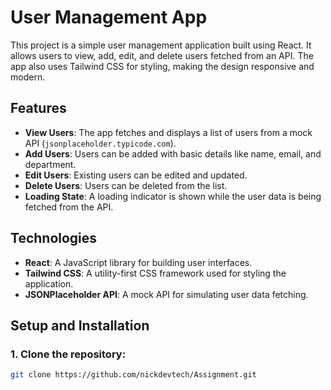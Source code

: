 # User Management App

This project is a simple user management application built using React. It allows users to view, add, edit, and delete users fetched from an API. The app also uses Tailwind CSS for styling, making the design responsive and modern.

## Features

- **View Users**: The app fetches and displays a list of users from a mock API (`jsonplaceholder.typicode.com`).
- **Add Users**: Users can be added with basic details like name, email, and department.
- **Edit Users**: Existing users can be edited and updated.
- **Delete Users**: Users can be deleted from the list.
- **Loading State**: A loading indicator is shown while the user data is being fetched from the API.

## Technologies

- **React**: A JavaScript library for building user interfaces.
- **Tailwind CSS**: A utility-first CSS framework used for styling the application.
- **JSONPlaceholder API**: A mock API for simulating user data fetching.

## Setup and Installation

### 1. Clone the repository:

```bash
git clone https://github.com/nickdevtech/Assignment.git
